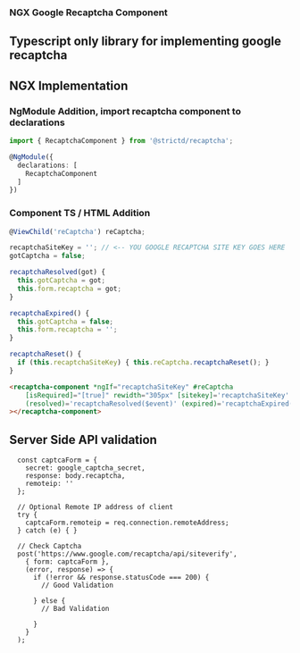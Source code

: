 ### NGX Google Recaptcha Component

## Typescript only library for implementing google recaptcha

## NGX Implementation
### NgModule Addition, import recaptcha component to declarations
```ts
import { RecaptchaComponent } from '@strictd/recaptcha';

@NgModule({
  declarations: [
    RecaptchaComponent
  ]
})
```


### Component TS / HTML Addition
```ts
@ViewChild('reCaptcha') reCaptcha;

recaptchaSiteKey = ''; // <-- YOU GOOGLE RECAPTCHA SITE KEY GOES HERE
gotCaptcha = false;

recaptchaResolved(got) {
  this.gotCaptcha = got;
  this.form.recaptcha = got;
}

recaptchaExpired() {
  this.gotCaptcha = false;
  this.form.recaptcha = '';
}

recaptchaReset() {
  if (this.recaptchaSiteKey) { this.reCaptcha.recaptchaReset(); }
}
```

```html
<recaptcha-component *ngIf="recaptchaSiteKey" #reCaptcha 
    [isRequired]="[true]" rewidth="305px" [sitekey]='recaptchaSiteKey' 
    (resolved)='recaptchaResolved($event)' (expired)='recaptchaExpired()'
></recaptcha-component>
```




## Server Side API validation
```
  const captcaForm = {
    secret: google_captcha_secret,
    response: body.recaptcha,
    remoteip: ''
  };

  // Optional Remote IP address of client
  try {
    captcaForm.remoteip = req.connection.remoteAddress;
  } catch (e) { }

  // Check Captcha
  post('https://www.google.com/recaptcha/api/siteverify',
    { form: captcaForm },
    (error, response) => {
      if (!error && response.statusCode === 200) {
        // Good Validation

      } else {
        // Bad Validation

      }
    }
  );
  ```